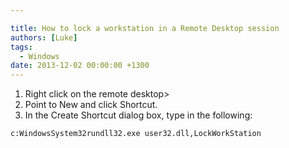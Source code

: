 ```yaml
---

title: How to lock a workstation in a Remote Desktop session
authors: [Luke]
tags:
  - Windows
date: 2013-12-02 00:00:00 +1300
---
```


  1. Right click on the remote desktop>
  2. Point to New and click Shortcut.
  3. In the Create Shortcut dialog box, type in the following:

    c:WindowsSystem32rundll32.exe user32.dll,LockWorkStation
